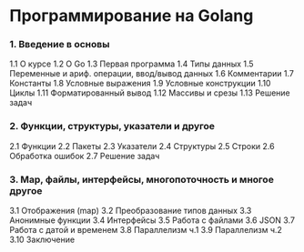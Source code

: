 # Программирование на Golang


### 1. Введение в основы
1.1 О курсе
1.2 О Go
1.3 Первая программа
1.4 Типы данных
1.5 Переменные и ариф. операции, ввод/вывод данных
1.6 Комментарии
1.7 Константы
1.8 Условные выражения
1.9 Условные конструкции
1.10 Циклы
1.11 Форматированный вывод
1.12 Массивы и срезы
1.13 Решение задач


### 2. Функции, структуры, указатели и другое

2.1 Функции
2.2 Пакеты
2.3 Указатели
2.4 Структуры
2.5 Строки
2.6 Обработка ошибок
2.7 Решение задач


### 3. Map, файлы, интерфейсы, многопоточность и многое другое

3.1 Отображения (map)
3.2 Преобразование типов данных
3.3 Анонимные функции
3.4 Интерфейсы
3.5 Работа с файлами
3.6 JSON
3.7 Работа с датой и временем
3.8 Параллелизм ч.1
3.9 Параллелизм ч.2
3.10 Заключение